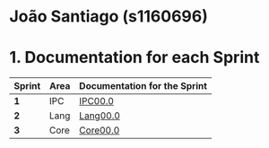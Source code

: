**João Santiago** (s1160696)
===============================

# 1. Documentation for each Sprint


|Sprint  | Area | Documentation for the Sprint |
|--------|------|------------------------------|
| **1**  | IPC  | [IPC00.0](sp1)          |
| **2**  | Lang | [Lang00.0](sp2)         |																				
| **3**  | Core | [Core00.0](sp3)         |																			
